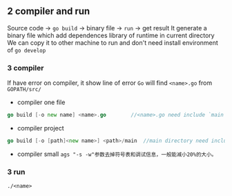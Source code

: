 ## 2 compiler and run
Source code -> `go build` -> binary file -> `run` -> get result
It generate a binary file which add dependences library of runtime in current directory
We can copy it to other machine to run and don't need install environment of `go develop`

### 3  compiler
If have error on compiler, it show line of error
`Go` will find `<name>.go` from `GOPATH/src/` 

* compiler one file
```go
go build [-o new name] <name>.go		//<name>.go need include `main function`
```

* compiler project
```go
go build [-o [path]<new name>] <path>/main	//main directory need include `pacakge main`
```

* compiler small
`ags "-s -w"参数去掉符号表和调试信息，一般能减小20%的大小。`

### 3  run
```shell
./<name>
```
